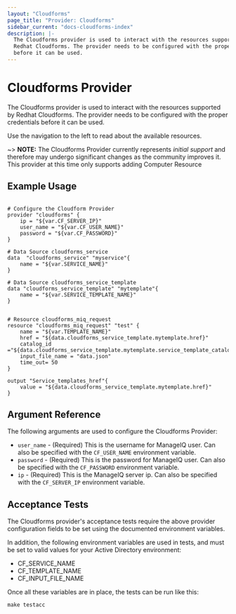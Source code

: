 ```yaml
---
layout: "Cloudforms"
page_title: "Provider: Cloudforms"
sidebar_current: "docs-cloudforms-index"
description: |-
  The Cloudforms provider is used to interact with the resources supported by
  Redhat Cloudforms. The provider needs to be configured with the proper credentials
  before it can be used.
---
```


# Cloudforms Provider

The Cloudforms provider is used to interact with the resources supported by Redhat Cloudforms. 
The provider needs to be configured with the proper credentials before it can be used.

Use the navigation to the left to read about the available resources.

~> **NOTE:** The Cloudforms Provider currently represents _initial support_
and therefore may undergo significant changes as the community improves it. This
provider at this time only supports adding Computer Resource

## Example Usage

```hcl

# Configure the Cloudform Provider
provider "cloudforms" {
	ip = "${var.CF_SERVER_IP}"
	user_name = "${var.CF_USER_NAME}"
	password = "${var.CF_PASSWORD}"
}

# Data Source cloudforms_service
data  "cloudforms_service" "myservice"{
    name = "${var.SERVICE_NAME}"
}

# Data Source cloudforms_service_template
data "cloudforms_service_template" "mytemplate"{
	name = "${var.SERVICE_TEMPLATE_NAME}"
}


# Resource cloudforms_miq_request
resource "cloudforms_miq_request" "test" {	
	name = "${var.TEMPLATE_NAME}"
	href = "${data.cloudforms_service_template.mytemplate.href}"
	catalog_id ="${data.cloudforms_service_template.mytemplate.service_template_catalog_id}"
	input_file_name = "data.json"
	time_out= 50
}	

output "Service_templates_href"{
	value = "${data.cloudforms_service_template.mytemplate.href}"
}

```

## Argument Reference

The following arguments are used to configure the Cloudforms Provider:

* `user_name` - (Required) This is the username for ManageIQ user. Can also
  be specified with the `CF_USER_NAME` environment variable.
* `password` - (Required) This is the password for ManageIQ user. Can
  also be specified with the `CF_PASSWORD` environment variable.
* `ip` - (Required) This is the ManageIQ server ip. Can also be specified with the `CF_SERVER_IP` environment
  variable.

## Acceptance Tests

The Cloudforms provider's acceptance tests require the above provider
configuration fields to be set using the documented environment variables.

In addition, the following environment variables are used in tests, and must be
set to valid values for your Active Directory environment:

 * CF\_SERVICE\_NAME
 * CF\_TEMPLATE\_NAME
 * CF\_INPUT\_FILE\_NAME
 
 

Once all these variables are in place, the tests can be run like this:

```
make testacc

```
